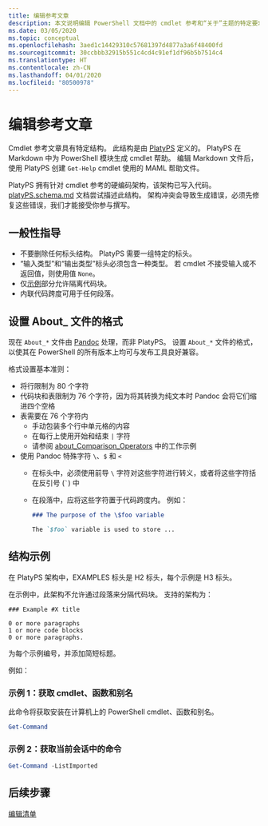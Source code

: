 ```yaml
---
title: 编辑参考文章
description: 本文说明编辑 PowerShell 文档中的 cmdlet 参考和“关于”主题的特定要求。
ms.date: 03/05/2020
ms.topic: conceptual
ms.openlocfilehash: 3aed1c14429310c57681397d4877a3a6f48400fd
ms.sourcegitcommit: 30ccbbb32915b551c4cd4c91ef1df96b5b7514c4
ms.translationtype: HT
ms.contentlocale: zh-CN
ms.lasthandoff: 04/01/2020
ms.locfileid: "80500978"
---
```

# <a name="editing-reference-articles"></a>编辑参考文章

Cmdlet 参考文章具有特定结构。 此结构是由 [PlatyPS][] 定义的。
PlatyPS 在 Markdown 中为 PowerShell 模块生成 cmdlet 帮助。 编辑 Markdown 文件后，使用 PlatyPS 创建 `Get-Help` cmdlet 使用的 MAML 帮助文件。

PlatyPS 拥有针对 cmdlet 参考的硬编码架构，该架构已写入代码。 [platyPS.schema.md][] 文档尝试描述此结构。 架构冲突会导致生成错误，必须先修复这些错误，我们才能接受你参与撰写。

## <a name="general-guidelines"></a>一般性指导

- 不要删除任何标头结构。 PlatyPS 需要一组特定的标头。
- “输入类型”和“输出类型”标头必须包含一种类型。   若 cmdlet 不接受输入或不返回值，则使用值 `None`。
- 仅[示例](#structuring-examples)部分允许隔离代码块。
- 内联代码跨度可用于任何段落。

## <a name="formatting-about_-files"></a>设置 About_ 文件的格式

现在 `About_*` 文件由 [Pandoc][] 处理，而非 PlatyPS。 设置 `About_*` 文件的格式，以使其在 PowerShell 的所有版本上均可与发布工具良好兼容。

格式设置基本准则：

- 将行限制为 80 个字符
- 代码块和表限制为 76 个字符，因为将其转换为纯文本时 Pandoc 会将它们缩进四个空格
- 表需要在 76 个字符内
  - 手动包装多个行中单元格的内容
  - 在每行上使用开始和结束 `|` 字符
  - 请参阅 [about_Comparison_Operators][about-example] 中的工作示例
- 使用 Pandoc 特殊字符 `\`、`$` 和 `<`
  - 在标头中，必须使用前导 `\` 字符对这些字符进行转义，或者将这些字符括在反引号 (`` ` ``) 中
  - 在段落中，应将这些字符置于代码跨度内。 例如：

    ~~~markdown
    ### The purpose of the \$foo variable

    The `$foo` variable is used to store ...
    ~~~

## <a name="structuring-examples"></a>结构示例

在 PlatyPS 架构中，EXAMPLES 标头是 H2 标头，每个示例是 H3 标头。 

在示例中，此架构不允许通过段落来分隔代码块。 支持的架构为：

```
### Example #X title

0 or more paragraphs
1 or more code blocks
0 or more paragraphs.
```

为每个示例编号，并添加简短标题。

例如：

### <a name="example-1-get-cmdlets-functions-and-aliases"></a>示例 1：获取 cmdlet、函数和别名

此命令将获取安装在计算机上的 PowerShell cmdlet、函数和别名。

```powershell
Get-Command
```

### <a name="example-2-get-commands-in-the-current-session"></a>示例 2：获取当前会话中的命令

```powershell
Get-Command -ListImported
```

## <a name="next-steps"></a>后续步骤

[编辑清单](editorial-checklist.md)

<!-- link references -->
[PlatyPS]: https://github.com/powershell/platyps
[platyPS.schema.md]: https://github.com/PowerShell/platyPS/blob/master/platyPS.schema.md
[issue1806]: https://github.com/MicrosoftDocs/PowerShell-Docs/issues/1806
[about-example]: /PowerShell/module/Microsoft.PowerShell.Core/About/about_Comparison_Operators
[Pandoc]: https://pandoc.org
